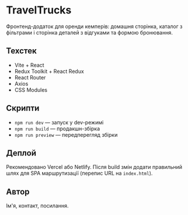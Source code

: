 # TravelTrucks

Фронтенд-додаток для оренди кемперів: домашня сторінка, каталог з фільтрами і сторінка деталей з відгуками та формою бронювання.

## Техстек

- Vite + React
- Redux Toolkit + React Redux
- React Router
- Axios
- CSS Modules

## Скрипти

- `npm run dev` — запуск у dev-режимі
- `npm run build` — продакшн-збірка
- `npm run preview` — передперегляд збірки

## Деплой

Рекомендовано Vercel або Netlify. Після build змін додати правильний шлях для SPA маршрутизації (перепис URL на `index.html`).

## Автор

Ім'я, контакт, посилання.
